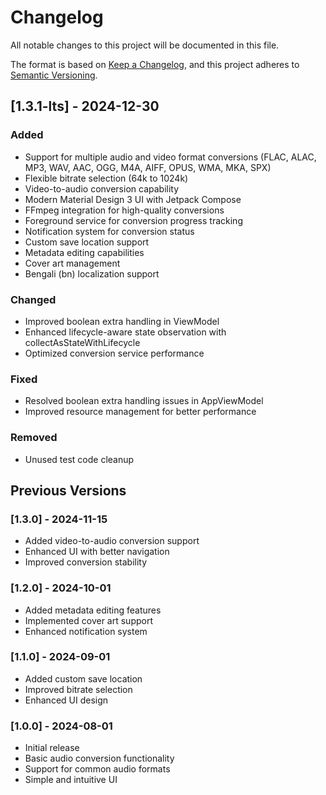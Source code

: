 # Changelog

All notable changes to this project will be documented in this file.

The format is based on [Keep a Changelog](https://keepachangelog.com/en/1.0.0/),
and this project adheres to [Semantic Versioning](https://semver.org/spec/v2.0.0.html).

## [1.3.1-lts] - 2024-12-30

### Added
- Support for multiple audio and video format conversions (FLAC, ALAC, MP3, WAV, AAC, OGG, M4A, AIFF, OPUS, WMA, MKA, SPX)
- Flexible bitrate selection (64k to 1024k)
- Video-to-audio conversion capability
- Modern Material Design 3 UI with Jetpack Compose
- FFmpeg integration for high-quality conversions
- Foreground service for conversion progress tracking
- Notification system for conversion status
- Custom save location support
- Metadata editing capabilities
- Cover art management
- Bengali (bn) localization support

### Changed
- Improved boolean extra handling in ViewModel
- Enhanced lifecycle-aware state observation with collectAsStateWithLifecycle
- Optimized conversion service performance

### Fixed
- Resolved boolean extra handling issues in AppViewModel
- Improved resource management for better performance

### Removed
- Unused test code cleanup

## Previous Versions

### [1.3.0] - 2024-11-15
- Added video-to-audio conversion support
- Enhanced UI with better navigation
- Improved conversion stability

### [1.2.0] - 2024-10-01
- Added metadata editing features
- Implemented cover art support
- Enhanced notification system

### [1.1.0] - 2024-09-01
- Added custom save location
- Improved bitrate selection
- Enhanced UI design

### [1.0.0] - 2024-08-01
- Initial release
- Basic audio conversion functionality
- Support for common audio formats
- Simple and intuitive UI 